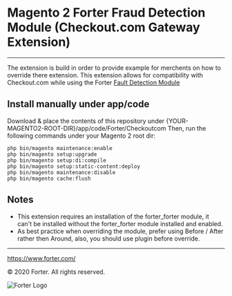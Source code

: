 # Magento 2 Forter Fraud Detection Module (Checkout.com Gateway Extension)

---

The extension is build in order to provide example for merchents on how to override there extension.
This extension allows for compatibility with Checkout.com while using the Forter [Fault Detection Module](https://github.com/forter/forter-magento2)

## Install manually under app/code
Download & place the contents of this repository under {YOUR-MAGENTO2-ROOT-DIR}/app/code/Forter/Checkoutcom
Then, run the following commands under your Magento 2 root dir:

```
php bin/magento maintenance:enable
php bin/magento setup:upgrade
php bin/magento setup:di:compile
php bin/magento setup:static-content:deploy
php bin/magento maintenance:disable
php bin/magento cache:flush
```

##  Notes
* This extension requires an installation of the forter_forter module, it can't be installed without the forter_forter module installed and enabled.
* As best practice when overriding the module, prefer using Before / After rather then Around, also, you should use plugin before override.

---

https://www.forter.com/

© 2020 Forter.
All rights reserved.

![Forter Logo](https://upload.wikimedia.org/wikipedia/commons/5/51/Forter_Logo_Blue_Web-3.png)
